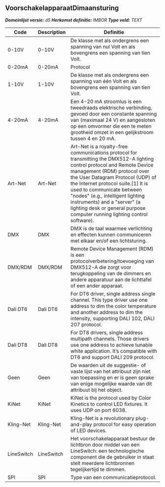 ﻿## VoorschakelapparaatDimaansturing

*__Domeinlijst versie:__ d5*
*__Herkomst definitie:__ IMBOR*
*__Type veld:__ TEXT*

|__Code__ |__Description__ |__Definitie__	|
|	---	|	---	|   ---	| 
| 0-10V | 0-10V | De klasse met als ondergrens een spanning van nul Volt en als bovengrens een spanning van tien Volt. |
| 0-20mA | 0-20mA | Protocol |
| 1-10V | 1-10V | De klasse met als ondergrens een spanning van één Volt en als bovengrens een spanning van tien Volt. |
| 4-20mA | 4-20mA | Een 4-20 mA stroomlus is een tweedraads elektrische verbinding, gevoed door een constante spanning van (maximaal 24 V) en aangesloten op een omvormer die een te meten grootheid omzet in een gelijkstroom tussen 4 en 20 mA. |
| Art-Net | Art-Net | Art-Net is a royalty-free communications protocol for transmitting the DMX512-A lighting control protocol and Remote Device management (RDM) protocol over the User Datagram Protocol (UDP) of the Internet protocol suite.[1] It is used to communicate between "nodes" (e.g., intelligent lighting instruments) and a "server" (a lighting desk or general purpose computer running lighting control software). |
| DMX | DMX | DMX is de taal waarmee verlichting en effecten kunnen communiceren met elkaar en/of een lichtsturing. |
| DMX/RDM | DMX/RDM | Remote Device Management (RDM) is een protocolverbetering/toevoeging van DMX512-A die zorgt voor terugkoppeling van de dimmers en andere apparatuur aan de lichttafel of een ander apparaat. |
| Dali DT6 | Dali DT6 | For DT6 driver, single address single channel. This type driver use one address to dim the color temperature and another address to dim the intensity, supporting DALI 102, DALI 207 protocol. |
| Dali DT8 | Dali DT8 | For DT8 drivers, single address multipath channels. Those drivers use one address to achieve tunable white application. It’s compatible with DT6 and support DALI 209 protocol. |
| Geen | Geen | De waarden uit de suggestie- of vaste lijst van het attribuut zijn niet van toepassing en er is geen sprake van enige mogelijke waarde van dit attribuut bij het object. |
| KiNet | KiNet | KiNet is the protocol used by Color Kinetics to control LED fixtures. It uses UDP on port 6038. |
| Kling-Net | Kling-Net | Kling-Net is a revolutionary plug-and-play protocol for easy operation of LED devices. |
| LineSwitch | LineSwitch | Het voorschakelapparaat bestuur de lichtbron door middel van een LineSwitch: een technologische component die de gebruiker in staat stelt meerdere lichtbronnen tegelijkertijd te dimmen. |
| SPI | SPI | Type van een communicatieprotocol. |
